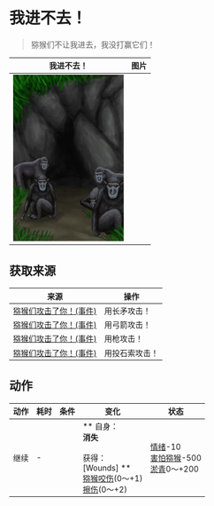 # 我进不去！  
> 猕猴们不让我进去，我没打赢它们！  
  
  我进不去！  |   图片   
 ----  |  ----:   
   |  <img decoding="async" src="Sprite/MacaqueDen.png" href="a.md" style="max-width:300px;max-height:300px;">   
  
## 获取来源  
来源  |  操作  
----  |  ----  
[猕猴们攻击了你！(事件)](Event_MacaqueDenFight.md)  |  用长矛攻击！  
[猕猴们攻击了你！(事件)](Event_MacaqueDenFight.md)  |  用弓箭攻击！  
[猕猴们攻击了你！(事件)](Event_MacaqueDenFight.md)  |  用枪攻击！  
[猕猴们攻击了你！(事件)](Event_MacaqueDenFight.md)  |  用投石索攻击！  
## 动作  
动作  |  耗时  |  条件  |  变化  |  状态  
----  |  ----  |  ----  |  ----  |  ----  
继续<br>  |  -  |    |  ** 自身：**<br>消失<br><br>** 获得： **<br>** [Wounds] **<br>  [猕猴咬伤](W_MacaqueBite.md)(0～+1)<br>  [擦伤](W_Abrasion.md)(0～+2)<br>  |  [情绪](Morale.md)-10<br>[害怕猕猴](MacaqueFear.md)-500<br>[淤青](Bruising.md)0～+200  


<script>document.title="我进不去！ - 卡牌生存百科 Card Survival Wiki";</script>